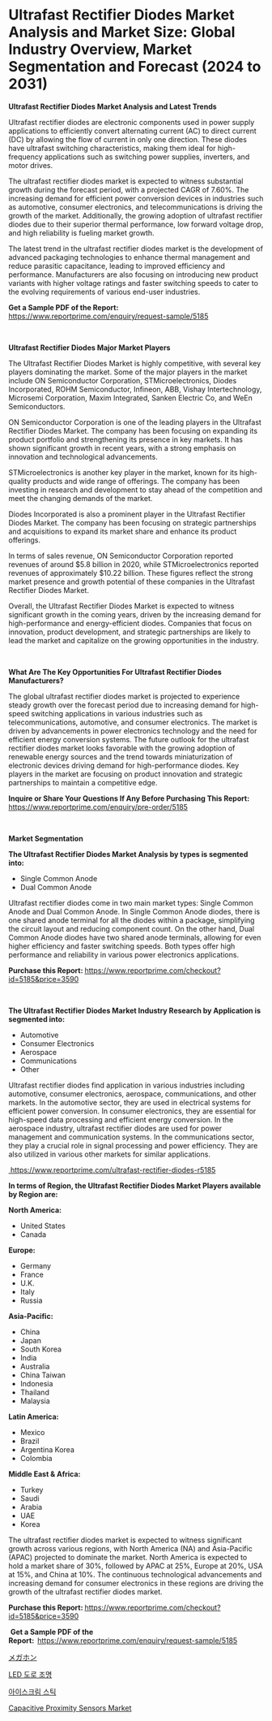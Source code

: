<p><h1>Ultrafast Rectifier Diodes Market Analysis and Market Size: Global Industry Overview, Market Segmentation and Forecast (2024 to 2031)</h1></p><p><strong>Ultrafast Rectifier Diodes Market Analysis and Latest Trends</strong></p>
<p><p>Ultrafast rectifier diodes are electronic components used in power supply applications to efficiently convert alternating current (AC) to direct current (DC) by allowing the flow of current in only one direction. These diodes have ultrafast switching characteristics, making them ideal for high-frequency applications such as switching power supplies, inverters, and motor drives.</p><p>The ultrafast rectifier diodes market is expected to witness substantial growth during the forecast period, with a projected CAGR of 7.60%. The increasing demand for efficient power conversion devices in industries such as automotive, consumer electronics, and telecommunications is driving the growth of the market. Additionally, the growing adoption of ultrafast rectifier diodes due to their superior thermal performance, low forward voltage drop, and high reliability is fueling market growth.</p><p>The latest trend in the ultrafast rectifier diodes market is the development of advanced packaging technologies to enhance thermal management and reduce parasitic capacitance, leading to improved efficiency and performance. Manufacturers are also focusing on introducing new product variants with higher voltage ratings and faster switching speeds to cater to the evolving requirements of various end-user industries.</p></p>
<p><strong>Get a Sample PDF of the Report:&nbsp;</strong> <a href="https://www.reportprime.com/enquiry/request-sample/5185">https://www.reportprime.com/enquiry/request-sample/5185</a></p>
<p>&nbsp;</p>
<p><strong>Ultrafast Rectifier Diodes Major Market Players</strong></p>
<p><p>The Ultrafast Rectifier Diodes Market is highly competitive, with several key players dominating the market. Some of the major players in the market include ON Semiconductor Corporation, STMicroelectronics, Diodes Incorporated, ROHM Semiconductor, Infineon, ABB, Vishay Intertechnology, Microsemi Corporation, Maxim Integrated, Sanken Electric Co, and WeEn Semiconductors.</p><p>ON Semiconductor Corporation is one of the leading players in the Ultrafast Rectifier Diodes Market. The company has been focusing on expanding its product portfolio and strengthening its presence in key markets. It has shown significant growth in recent years, with a strong emphasis on innovation and technological advancements.</p><p>STMicroelectronics is another key player in the market, known for its high-quality products and wide range of offerings. The company has been investing in research and development to stay ahead of the competition and meet the changing demands of the market.</p><p>Diodes Incorporated is also a prominent player in the Ultrafast Rectifier Diodes Market. The company has been focusing on strategic partnerships and acquisitions to expand its market share and enhance its product offerings.</p><p>In terms of sales revenue, ON Semiconductor Corporation reported revenues of around $5.8 billion in 2020, while STMicroelectronics reported revenues of approximately $10.22 billion. These figures reflect the strong market presence and growth potential of these companies in the Ultrafast Rectifier Diodes Market.</p><p>Overall, the Ultrafast Rectifier Diodes Market is expected to witness significant growth in the coming years, driven by the increasing demand for high-performance and energy-efficient diodes. Companies that focus on innovation, product development, and strategic partnerships are likely to lead the market and capitalize on the growing opportunities in the industry.</p></p>
<p>&nbsp;</p>
<p><strong>What Are The Key Opportunities For Ultrafast Rectifier Diodes Manufacturers?</strong></p>
<p><p>The global ultrafast rectifier diodes market is projected to experience steady growth over the forecast period due to increasing demand for high-speed switching applications in various industries such as telecommunications, automotive, and consumer electronics. The market is driven by advancements in power electronics technology and the need for efficient energy conversion systems. The future outlook for the ultrafast rectifier diodes market looks favorable with the growing adoption of renewable energy sources and the trend towards miniaturization of electronic devices driving demand for high-performance diodes. Key players in the market are focusing on product innovation and strategic partnerships to maintain a competitive edge.</p></p>
<p><strong>Inquire or Share Your Questions If Any Before Purchasing This Report:</strong> <a href="https://www.reportprime.com/enquiry/pre-order/5185">https://www.reportprime.com/enquiry/pre-order/5185</a></p>
<p>&nbsp;</p>
<p><strong>Market Segmentation</strong></p>
<p><strong>The Ultrafast Rectifier Diodes Market Analysis by types is segmented into:</strong></p>
<p><ul><li>Single Common Anode</li><li>Dual Common Anode</li></ul></p>
<p><p>Ultrafast rectifier diodes come in two main market types: Single Common Anode and Dual Common Anode. In Single Common Anode diodes, there is one shared anode terminal for all the diodes within a package, simplifying the circuit layout and reducing component count. On the other hand, Dual Common Anode diodes have two shared anode terminals, allowing for even higher efficiency and faster switching speeds. Both types offer high performance and reliability in various power electronics applications.</p></p>
<p><strong>Purchase this Report:&nbsp;</strong><a href="https://www.reportprime.com/checkout?id=5185&price=3590">https://www.reportprime.com/checkout?id=5185&price=3590</a></p>
<p>&nbsp;</p>
<p><strong>The Ultrafast Rectifier Diodes Market Industry Research by Application is segmented into:</strong></p>
<p><ul><li>Automotive</li><li>Consumer Electronics</li><li>Aerospace</li><li>Communications</li><li>Other</li></ul></p>
<p><p>Ultrafast rectifier diodes find application in various industries including automotive, consumer electronics, aerospace, communications, and other markets. In the automotive sector, they are used in electrical systems for efficient power conversion. In consumer electronics, they are essential for high-speed data processing and efficient energy conversion. In the aerospace industry, ultrafast rectifier diodes are used for power management and communication systems. In the communications sector, they play a crucial role in signal processing and power efficiency. They are also utilized in various other markets for similar applications.</p></p>
<p><a href="https://www.reportprime.com/ultrafast-rectifier-diodes-r5185">&nbsp;https://www.reportprime.com/ultrafast-rectifier-diodes-r5185</a></p>
<p><strong>In terms of Region, the Ultrafast Rectifier Diodes Market Players available by Region are:</strong></p>
<p>
    <p> <strong> North America: </strong>
        <ul>
            <li>United States</li>
            <li>Canada</li>
        </ul>
        </p> 
    <p> <strong> Europe: </strong>
        <ul>
            <li>Germany</li>
            <li>France</li>
            <li>U.K.</li>
            <li>Italy</li>
            <li>Russia</li>
        </ul>
        </p> 
    <p> <strong> Asia-Pacific: </strong>
        <ul>
            <li>China</li>
            <li>Japan</li>
            <li>South Korea</li>
            <li>India</li>
            <li>Australia</li>
            <li>China Taiwan</li>
            <li>Indonesia</li>
            <li>Thailand</li>
            <li>Malaysia</li>
        </ul>
        </p> 
    <p> <strong> Latin America: </strong>
        <ul>
            <li>Mexico</li>
            <li>Brazil</li>
            <li>Argentina Korea</li>
            <li>Colombia</li>
        </ul>
        </p> 
    <p> <strong> Middle East & Africa: </strong>
        <ul>
            <li>Turkey</li>
            <li>Saudi</li>
            <li>Arabia</li>
            <li>UAE</li>
            <li>Korea</li>
        </ul>
    </p>
    </p>
<p><p>The ultrafast rectifier diodes market is expected to witness significant growth across various regions, with North America (NA) and Asia-Pacific (APAC) projected to dominate the market. North America is expected to hold a market share of 30%, followed by APAC at 25%, Europe at 20%, USA at 15%, and China at 10%. The continuous technological advancements and increasing demand for consumer electronics in these regions are driving the growth of the ultrafast rectifier diodes market.</p></p>
<p><strong>Purchase this Report: </strong><a href="https://www.reportprime.com/checkout?id=5185&price=3590">https://www.reportprime.com/checkout?id=5185&price=3590</a></p>
<p>&nbsp;<strong>Get a Sample PDF of the Report:&nbsp;&nbsp;</strong><a href="https://www.reportprime.com/enquiry/request-sample/5185">https://www.reportprime.com/enquiry/request-sample/5185</a></p>
<p><strong></strong></p>
<p><p><a href="https://github.com/MacyOrn/Market-Research-Report-List-1/blob/main/966468273979.md">メガホン</a></p><p><a href="https://github.com/TitusBoyer1/Market-Research-Report-List-1/blob/main/792267870525.md">LED 도로 조명</a></p><p><a href="https://github.com/iansanftyord09878/Market-Research-Report-List-1/blob/main/173143870524.md">아이스크림 스틱</a></p><p><a href="https://github.com/KeeganBarrows2023/Market-Research-Report-List-1/blob/main/capacitive-proximity-sensors-market.md">Capacitive Proximity Sensors Market</a></p></p>